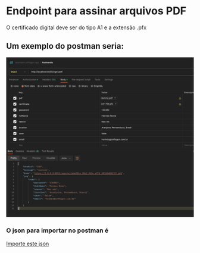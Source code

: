 # Endpoint para assinar arquivos PDF

O certificado digital deve ser do tipo A1 e a extensão .pfx

## Um exemplo do postman seria:

![Usando file no Postman](postman.png)

### O json para importar no postman é

[Importe este json](assinador.softagon.app.postman_collection.json)
